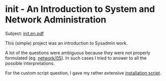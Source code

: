 # init - An Introduction to System and Network Administration

Subject: [init.en.pdf](init.en.pdf)

This (simple) project was an introduction to Sysadmin work.

A lot of the questions were ambiguous because they were not properly formulated
(eg. [network/05](network/05)). In such cases I tried to answer to all the
possible interpretations.

For the custom script question, I gave my rather extensive [installation
script](scripts/03).
